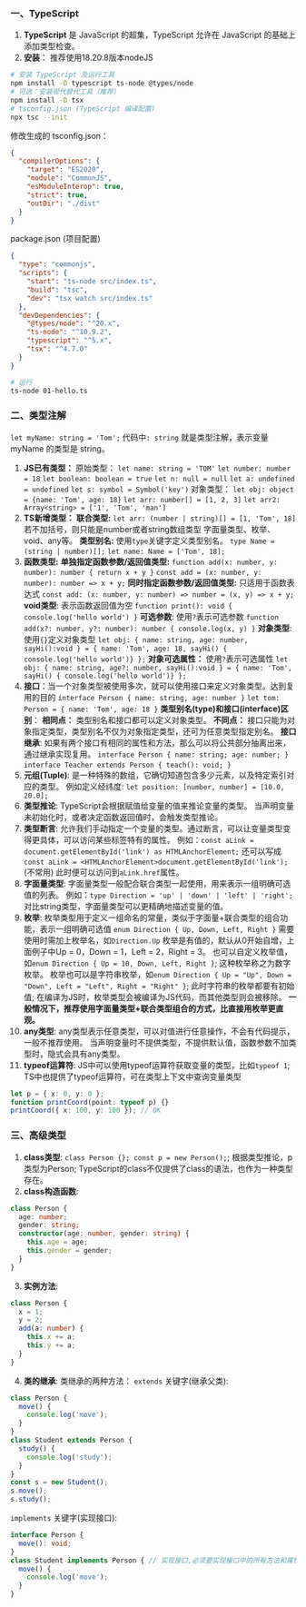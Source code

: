 ### 一、TypeScript
1. **TypeScript** 是 JavaScript 的超集，TypeScript 允许在 JavaScript 的基础上添加类型检查。
2. **安装**：
   推荐使用18.20.8版本nodeJS
```bash
# 安装 TypeScript 及运行工具
npm install -D typescript ts-node @types/node
# 可选：安装现代替代工具（推荐）
npm install -D tsx
# tsconfig.json (TypeScript 编译配置)
npx tsc --init
```
修改生成的 tsconfig.json：
```json
{
  "compilerOptions": {
    "target": "ES2020",
    "module": "CommonJS",
    "esModuleInterop": true,
    "strict": true,
    "outDir": "./dist"
  }
}
```
package.json (项目配置)
```json
{
  "type": "commonjs",
  "scripts": {
    "start": "ts-node src/index.ts",
    "build": "tsc",
    "dev": "tsx watch src/index.ts"
  },
  "devDependencies": {
    "@types/node": "^20.x",
    "ts-node": "^10.9.2",
    "typescript": "^5.x",
    "tsx": "^4.7.0"
  }
}
```
```bash
# 运行
ts-node 01-hello.ts
```
### 二、类型注解
`let myName: string = 'Tom';`
代码中`: string` 就是类型注解，表示变量 myName 的类型是 string。
1. **JS已有类型：** 
   原始类型：
   `let name: string = 'TOM'`
   `let number: number = 18` 
   `let boolean: boolean = true` 
   `let n: null = null` 
   `let a: undefined = undefined` 
   `let s: symbol = Symbol('key')` 
   对象类型：
   `let obj: object = {name: 'Tom', age: 18}`
   `let arr: number[] = [1, 2, 3]`
   `let arr2: Array<string> = ['1', 'Tom', 'man']`
2. **TS新增类型：** 
   **联合类型:**
   `let arr: (number | string)[] = [1, 'Tom', 18]`若不加括号，则只能是number或者string数组类型
 字面量类型、枚举、void、any等。
  **类型别名:** 使用`type`关键字定义类型别名。
  `type Name = (string | number)[];`
  `let name: Name = ['Tom', 18];`
1. **函数类型:**
   **单独指定函数参数/返回值类型:**
   `function add(x: number, y: number): number { return x + y }`
   `const add = (x: number, y: number): number => x + y;`
   **同时指定函数参数/返回值类型:** 只适用于函数表达式 
   `const add: (x: number, y: number) => number = (x, y) => x + y;`
   **void类型**: 表示函数返回值为空
   `function print(): void { console.log('hello world') }`
   **可选参数**: 使用`?`表示可选参数
   `function add(x?: number, y?: number): number { console.log(x, y) }`
   **对象类型**: 使用`{}`定义对象类型
   `let obj: { name: string, age: number, sayHi():void } = { name: 'Tom', age: 18, sayHi() { console.log('hello world')} };`
   **对象可选属性：** 使用`?`表示可选属性
   `let obj: { name: string, age?: number, sayHi():void } = { name: 'Tom', sayHi() { console.log('hello world')} };`
2. **接口**：当一个对象类型被使用多次，就可以使用接口来定义对象类型。达到复用的目的
   `interface Person { name: string, age: number }`
   `let tom: Person = { name: 'Tom', age: 18 }`
   **类型别名(type)和接口(interface)区别**：
   **相同点：** 类型别名和接口都可以定义对象类型。
   **不同点：** 接口只能为对象指定类型，类型别名不仅为对象指定类型，还可为任意类型指定别名。
   **接口继承**: 如果有两个接口有相同的属性和方法，那么可以将公共部分抽离出来，通过继承实现复用。
   `interface Person { name: string; age: number; }`
   `interface Teacher extends Person { teach(): void; }`
3. **元组(Tuple)**: 是一种特殊的数组，它确切知道包含多少元素，以及特定索引对应的类型。
   例如定义经纬度: `let position: [number, number] = [10.0, 20.0];`
4. **类型推论**: TypeScript会根据赋值给变量的值来推论变量的类型。
   当声明变量未初始化时，或者决定函数返回值时，会触发类型推论。
5. **类型断言**: 允许我们手动指定一个变量的类型。通过断言，可以让变量类型变得更具体，可以访问某些标签特有的属性。
例如：`const aLink = document.getElementById('link') as HTMLAnchorElement;`
还可以写成`const aLink = <HTMLAnchorElement>document.getElementById('link');`(不常用)
此时便可以访问到`aLink.href`属性。
6. **字面量类型**: 字面量类型一般配合联合类型一起使用，用来表示一组明确可选值的列表。
   例如：`type Direction = 'up' | 'down' | 'left' | 'right';`
   对比string类型，字面量类型可以更精确地描述变量的值。
7. **枚举**: 枚举类型用于定义一组命名的常量，类似于字面量+联合类型的组合功能，表示一组明确可选值
   `enum Direction { Up, Down, Left, Right }`
   需要使用时需加上枚举名，如`Direction.Up`
   枚举是有值的，默认从0开始自增，上面例子中Up = 0，Down = 1，Left = 2，Right = 3。
   也可以自定义枚举值，如`enum Direction { Up = 10, Down, Left, Right }`;
   这种枚举称之为数字枚举。
   枚举也可以是字符串枚举，如`enum Direction { Up = "Up", Down = "Down", Left = "Left", Right = "Right" }`;
   此时字符串的枚举都要有初始值;
   在编译为JS时，枚举类型会被编译为JS代码，而其他类型则会被移除。
   **一般情况下，推荐使用字面量类型+联合类型组合的方式，比直接用枚举更直观。**
8. **any类型**: any类型表示任意类型，可以对值进行任意操作，不会有代码提示，一般不推荐使用。
   当声明变量时不提供类型，不提供默认值，函数参数不加类型时，隐式会具有any类型。
9. **typeof运算符**: 
    JS中可以使用typeof运算符获取变量的类型，比如`typeof 1`;
    TS中也提供了typeof运算符，可在类型上下文中查询变量类型
```typescript
let p = { x: 0, y: 0 };
function printCoord(point: typeof p) {}
printCoord({ x: 100, y: 100 }); // OK
```
### 三、高级类型
1. **class类型**: 
   `class Person {}; const p = new Person();`; 
   根据类型推论，p类型为Person;
   TypeScript的class不仅提供了class的语法，也作为一种类型存在。
2. **class构造函数**:
```typescript
class Person {
  age: number;
  gender: string;
  constructor(age: number, gender: string) {
    this.age = age;
    this.gender = gender;
  }
}
```
3. **实例方法**:
```typescript
class Person {
  x = 1;
  y = 2;
  add(a: number) {
    this.x += a;
    this.y += a;
  }
}
```
4. **类的继承**:
   类继承的两种方法： 
   `extends` 关键字(继承父类):
```typescript
class Person {
  move() {
    console.log('move');
  }
}
class Student extends Person {
  study() {
    console.log('study');
  }
}
const s = new Student();
s.move();
s.study();
```
`implements` 关键字(实现接口):
```typescript
interface Person {
  move(): void;
}
class Student implements Person { // 实现接口,必须要实现接口中的所有方法和属性
  move() {
    console.log('move');
  }
}
```